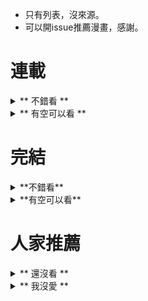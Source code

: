 - 只有列表，沒來源。
- 可以開issue推薦漫畫，感謝。

# 連載

<details>
<summary>
** 不錯看 **
</summary>

- 神之塔
- 公主的詛咒
- 歷史之眼
- 巴爾扎軍靴
- 第一神拳
- 獵人
- 打工吧魔王大人
- 一拳超人
- 29歲單身冒險家的日常
- ARTE
- 海賊王
- 火星異種
- 食戟之靈
- 監獄學園
- 火之丸相撲
- 請叫我英雄
- 鏢人
- 狂賭之淵
- 山與食慾與我
- 網球優等生
- 後街女孩
- 走馬燈株式會社
- 鑽石王牌
- mix
- 啦啦啦
- 尼采老師，領悟世代降臨便利店
- 武道狂之師
- 死亡預告
- 迷宮飯
- 約定的夢幻島
- 邊緣行動
- 最後一局
- 進擊的巨人
- 黑色會的超能力女兒
- 四葉妹妹
- 白銀之匙
- 深夜食堂
- 火鳳燎原
- 重返17歲
- 姊嫁物語
- 心靈的聲音
- 大貴族
- 黑盒子
- 奇奇怪怪
- 禁日
- 宇宙兄弟
- 浪人劍客
</details>

<details>
<summary>
** 有空可以看 **
</summary>

- DICE
- 瘋人
- 王者天下
- 中間管理者利根川
- 刃牙道
- 特級囚犯
- 王牌投手 振臂高揮
- 我的英雄學院
- GTO 失樂園
- 34歲無業小姐
- 黃金神威
- 海盜戰記
- 現視研2
- 一弦定音
- 驚爆遊戲
- GATE奇幻自衛隊
- 逆轉監督
- 排球
- 陸道
- 銀魂
- 奧特曼
- 重版出來
- 狼與香辛料
- 重版出來
- 西行紀
- 上課小動作
- GrandBlue
- 第六天魔王
- 為什麼老師會在這裡
- 國魂
- 飛翔的魔女
- BE BLUES 化身為青
- 俠飯
- 三億元事件奇譚
- 飆速宅男
</details>

# 完結
<details>
<summary>
 **不錯看**
</summary>

- 狂野少女
- 皇太子的王子
- 沉默的艦隊
- 次元艦隊
- 寄生獸
- 不肖子
- 重金搖滾雙面人
- 沐浴之神
- 王牌至尊
- 感應少年
- 漩渦
- 結界師
- GTO
- 現視研
- 預告犯
- 最上醫生
- 頂尖神醫
- 我要高飛
- 棒球大聯盟
- PSYCHO-PASS 心理測量者
- 乒乓
- 灌籃高手
- 神劍闖江湖
- 鄰家女孩
- H2
- 以柔克剛
- 危險調查員
- 幽遊白書
- 鋼鍊
- 亂馬
- 賭博啟示錄
- 賭博默示錄
- 伊藤潤二系列
- 死亡筆記本
- 靈異E接觸 
- 超智遊戲 ONE OUT
- 琴之森
- 孤高之人
</details>

<details>
<summary>
**有空可以看**
</summary>

- 稻中桌球社
- 法律最前線
- 高校武士道士郎
- 萬能鑑定師Q的事件簿
- 為食偵探
- 大逃殺
- 風雲
- 自殺島
- 龍櫻
- 女法官
- 拉麵王
- 火箭人
- 上班族金太郎
- 零秒出手
- 學園爆笑王
- 晨寢太郎
- 人間失格
- 圓周率
- 敏行快跑
- 漂流教室
- 日本沉沒
- 消防員的故事
- 暗殺教室
- 18Rin
- 金田一少年事件簿
- 無限住人
- 腦噬涅羅
- 來自魔界
</details>

# 人家推薦

<details>
<summary>
 ** 還沒看 **
</summary>

- 幕張
- 噬謊者
- 三隻眼
- 妖怪公寓的優雅日常
- 殺戮都市
- 魔法少女挑錯人
- 異變者、變身
- 勇者赫魯庫
- 真實帳號
- ARIA水星領航員
- 命運石之門
- 七大罪
- 墨攻
- 魂環
- 火之鳥
- 廢柴同盟
- 鹹蛋超人
- 月刊少女野崎君
- 封神演義
- 黑博物館
- 再見了魔法師
- 不死戀
- 黃昏乙女
- 贗品畫廊
- 沒有我的街道
- 多重人格偵探
- 超能一族
- 冥王 PLUTO
- 喜歡X透明
- 掠奪者
- 甲賀忍法帖
- 荒川爆笑團
- 妖怪少女
- 怪怪守護神
- 黑色五葉草
- 怪物
- 地球防衛少年
- 槍王黑澤
- 懲役339年
- 企業傭兵
- 手塚治虫的三個阿道夫
- 銀河鐵道
- 來自深淵
- 弘兼憲史的黃昏流星群
- 單身宿舍連環泡
- 黑色幽默
- GUNSLINGER GIRL
- 潮與虎
- 貓科無敵時間
- 內衣教父
- 二十世紀少年
- 三月的獅子
- 幸福國宅
- 怪怪守護神
- 破壞雙亡亭
- 彌留之國的愛麗絲
- 異獸魔都
- BECK搖滾新樂團
- 無敵怪醫
- 鬼滅之刃
- 櫻蘭高校男公關
- 魔法律事務所
- 月亮的距離
- 看誰在說話
- 天鵝絨之吻
- 涉谷金魚
- 哥布林殺手
- 深海魚男
- 變身, 間瀨元朗
</details>

<details>
<summary>
 ** 我沒愛 **
</summary>

- 誠如神之所說
- 天子傳奇 
- JOJO的奇妙冒險
- 魔法少女PrettyBell
- 植木的法則
- 神龍之謎
- 家栽之人
- 魁男塾
- 不能戀愛的世界
- 朋友遊戲

</details>
